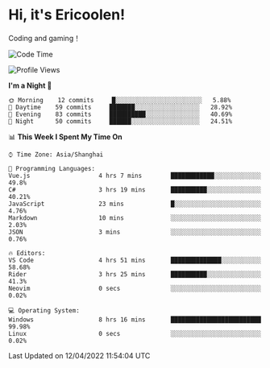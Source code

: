 # Hi, it's Ericoolen!
Coding and gaming！

<!--START_SECTION:waka-->
![Code Time](http://img.shields.io/badge/Code%20Time-203%20hrs%2015%20mins-blue)

![Profile Views](http://img.shields.io/badge/Profile%20Views-3-blue)

**I'm a Night 🦉** 

```text
🌞 Morning    12 commits     █░░░░░░░░░░░░░░░░░░░░░░░░   5.88% 
🌆 Daytime    59 commits     ███████░░░░░░░░░░░░░░░░░░   28.92% 
🌃 Evening    83 commits     ██████████░░░░░░░░░░░░░░░   40.69% 
🌙 Night      50 commits     ██████░░░░░░░░░░░░░░░░░░░   24.51%

```


📊 **This Week I Spent My Time On** 

```text
⌚︎ Time Zone: Asia/Shanghai

💬 Programming Languages: 
Vue.js                   4 hrs 7 mins        ████████████░░░░░░░░░░░░░   49.8% 
C#                       3 hrs 19 mins       ██████████░░░░░░░░░░░░░░░   40.21% 
JavaScript               23 mins             █░░░░░░░░░░░░░░░░░░░░░░░░   4.76% 
Markdown                 10 mins             ░░░░░░░░░░░░░░░░░░░░░░░░░   2.03% 
JSON                     3 mins              ░░░░░░░░░░░░░░░░░░░░░░░░░   0.76%

🔥 Editors: 
VS Code                  4 hrs 51 mins       ██████████████░░░░░░░░░░░   58.68% 
Rider                    3 hrs 25 mins       ██████████░░░░░░░░░░░░░░░   41.3% 
Neovim                   0 secs              ░░░░░░░░░░░░░░░░░░░░░░░░░   0.02%

💻 Operating System: 
Windows                  8 hrs 16 mins       █████████████████████████   99.98% 
Linux                    0 secs              ░░░░░░░░░░░░░░░░░░░░░░░░░   0.02%

```


 Last Updated on 12/04/2022 11:54:04 UTC
<!--END_SECTION:waka-->

